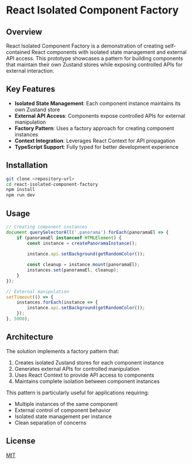 # React Isolated Component Factory

## Overview

React Isolated Component Factory is a demonstration of creating self-contained React components with isolated state management and external API access. This prototype showcases a pattern for building components that maintain their own Zustand stores while exposing controlled APIs for external interaction.

## Key Features

- **Isolated State Management**: Each component instance maintains its own Zustand store
- **External API Access**: Components expose controlled APIs for external manipulation
- **Factory Pattern**: Uses a factory approach for creating component instances
- **Context Integration**: Leverages React Context for API propagation
- **TypeScript Support**: Fully typed for better development experience

## Installation

```bash
git clone <repository-url>
cd react-isolated-component-factory
npm install
npm run dev
```

## Usage

```typescript
// Creating component instances
document.querySelectorAll('.panorama').forEach(panoramaEl => {
    if (panoramaEl instanceof HTMLElement) {
        const instance = createPanoramaInstance();
        
        instance.api.setBackground(getRandomColor());

        const cleanup = instance.mount(panoramaEl);
        instances.set(panoramaEl, cleanup);
    }
});

// External manipulation
setTimeout(() => {
    instances.forEach(instance => {
        instance.api.setBackground(getRandomColor());
    });
}, 5000);
```

## Architecture

The solution implements a factory pattern that:
1. Creates isolated Zustand stores for each component instance
2. Generates external APIs for controlled manipulation
3. Uses React Context to provide API access to components
4. Maintains complete isolation between component instances

This pattern is particularly useful for applications requiring:
- Multiple instances of the same component
- External control of component behavior
- Isolated state management per instance
- Clean separation of concerns

## License

[MIT](LICENSE)
